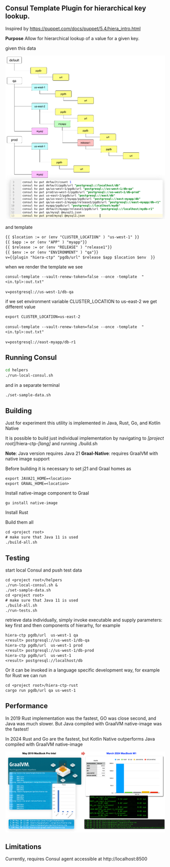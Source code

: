 Consul Template Plugin for hierarchical  key lookup.
---

Inspired by  https://puppet.com/docs/puppet/5.4/hiera_intro.html

**Purpose**
Allow for hierarchical lookup of a value for a given key. 

given this data

![](docs/data.png)

and template 

	{{ $location := or (env "CLUSTER_LOCATION" ) "us-west-1" }}
    {{ $app := or (env "APP" ) "myapp"}}
    {{ $release := or (env "RELEASE" ) "release1"}}
    {{ $env := or (env "ENVIRONMENT" ) "qa"}}
	v={{plugin "hiera-ctp" "pgdb/url" $release $app $location $env  }}


when we render the template we see
	
	consul-template --vault-renew-token=false --once -template  "<in.tpl>:out.txt"
	
	v=postgresql://us-west-1/db-qa
	
	
if we set environment variable CLUSTER_LOCATION to us-east-2 we get different value

	export CLUSTER_LOCATION=us-east-2
	
	consul-template --vault-renew-token=false --once -template  "<in.tpl>:out.txt"
	
	v=postgresql://east-myapp/db-r1	 

Running Consul
---

```bash
cd helpers
./run-local-consul.sh
```

and in a separate terminal

```bash 
./set-sample-data.sh
```

Building
---

Just for experiment this utility is implemented in Java, Rust, Go, and Kotlin Native

It is possible to build just individual implementation by navigating to *[project root]*/hiera-ctp-*[lang]*
 and running ./build.sh

**Note**: Java version requires Java 21
**Graal-Native**: requires GraalVM with native image support

Before building it is necessary to set j21 and Graal homes as

	export JAVA21_HOME=<location>
    export GRAAL_HOME=<location>
    
    
Install native-image component to Graal

    gu install native-image
        

Install Rust
 
Build them all 

	cd <project root>
	# make sure that Java 11 is used
	./build-all.sh
  


Testing
---

start local Consul and push test data

	cd <project root>/helpers
	./run-local-consul.sh &
	./set-sample-data.sh
	cd <project root>
	# make sure that Java 11 is used
	./build-all.sh
	./run-tests.sh
	

retrieve data individually, simply invoke executable and supply parameters: key first 
and then components of hierarhy, for example  

	hiera-ctp pgdb/url  us-west-1 qa 	
	<result> postgresql://us-west-1/db-qa	
	hiera-ctp pgdb/url  us-west-1 prod
    <result> postgresql://us-west-1/db-prod
    hiera-ctp pgdb/url  us-west-1 
    <result> postgresql://localhost/db 

Or it can be invoked in a language specific development way, for example for Rust we can run

    cd <project root>/hiera-ctp-rust
	cargo run pgdb/url qa us-west-1	
	
Performance
---

In 2019 Rust implementation  was the fastest, GO was close second, and Java was much slower.
But Java compiled with GraalVM native-image was the fastest!

In 2024 Rust and Go are the fastest, but Kotlin Native outperforms Java compiled with GraalVM native-image

![2024performance](docs/2024-results.png)





Limitations
---

Currently, requires Consul agent accessible at http://localhost:8500 	
	
